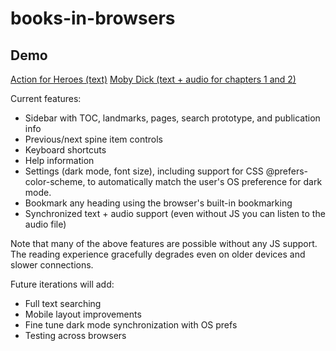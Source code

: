 # books-in-browsers

## Demo

[Action for Heroes (text)](https://daisy.github.io/books-in-browsers/demos/action-for-heroes/index.html)
[Moby Dick (text + audio for chapters 1 and 2)](https://daisy.github.io/books-in-browsers/demos/mobydick/index.html)

Current features: 

* Sidebar with TOC, landmarks, pages, search prototype, and publication info
* Previous/next spine item controls
* Keyboard shortcuts
* Help information
* Settings (dark mode, font size), including support for CSS @prefers-color-scheme, to automatically match the user's OS preference for dark mode.
* Bookmark any heading using the browser's built-in bookmarking
* Synchronized text + audio support (even without JS you can listen to the audio file)

Note that many of the above features are possible without any JS support. The reading experience gracefully degrades even on older devices and slower connections. 

Future iterations will add:

* Full text searching
* Mobile layout improvements
* Fine tune dark mode synchronization with OS prefs
* Testing across browsers